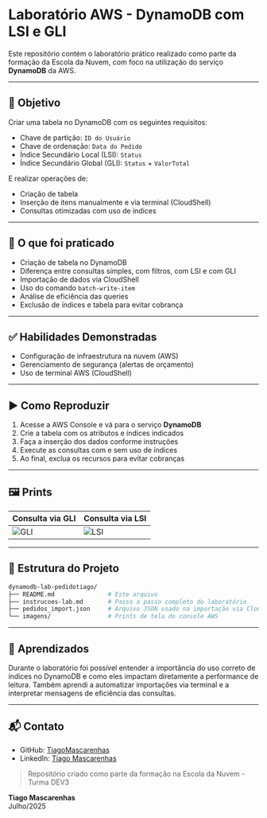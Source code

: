 # Laboratório AWS - DynamoDB com LSI e GLI

Este repositório contém o laboratório prático realizado como parte da formação da Escola da Nuvem, com foco na utilização do serviço **DynamoDB** da AWS.

---

## 📌 Objetivo

Criar uma tabela no DynamoDB com os seguintes requisitos:

- Chave de partição: `ID do Usuário`
- Chave de ordenação: `Data do Pedido`
- Índice Secundário Local (LSI): `Status`
- Índice Secundário Global (GLI): `Status` + `ValorTotal`

E realizar operações de:

- Criação de tabela
- Inserção de itens manualmente e via terminal (CloudShell)
- Consultas otimizadas com uso de índices

---

## 🧪 O que foi praticado

- Criação de tabela no DynamoDB
- Diferença entre consultas simples, com filtros, com LSI e com GLI
- Importação de dados via CloudShell
- Uso do comando `batch-write-item`
- Análise de eficiência das queries
- Exclusão de índices e tabela para evitar cobrança

---

## ✅ Habilidades Demonstradas

- Configuração de infraestrutura na nuvem (AWS)
- Gerenciamento de segurança (alertas de orçamento)
- Uso de terminal AWS (CloudShell)

---

## ▶️ Como Reproduzir

1. Acesse a AWS Console e vá para o serviço **DynamoDB**
2. Crie a tabela com os atributos e índices indicados
3. Faça a inserção dos dados conforme instruções
4. Execute as consultas com e sem uso de índices
5. Ao final, exclua os recursos para evitar cobranças

---

## 🖼️ Prints

| Consulta via GLI | Consulta via LSI |
|------------------|------------------|
| ![GLI](imagens/consulta-gli.png) | ![LSI](imagens/consulta-lsi.png) |

---

## 📁 Estrutura do Projeto

```bash
dynamodb-lab-pedidotiago/
├── README.md               # Este arquivo
├── instrucoes-lab.md       # Passo a passo completo do laboratório
├── pedidos_import.json     # Arquivo JSON usado na importação via CloudShell
└── imagens/                # Prints de tela do console AWS
```

---

## 🧠 Aprendizados

Durante o laboratório foi possível entender a importância do uso correto de índices no DynamoDB e como eles impactam diretamente a performance de leitura. Também aprendi a automatizar importações via terminal e a interpretar mensagens de eficiência das consultas.

---

## 📬 Contato

- GitHub: [TiagoMascarenhas](https://github.com/TiagoMascarenhas)
- LinkedIn: [Tiago Mascarenhas](https://www.linkedin.com/in/tiagomascarenhass)

> Repositório criado como parte da formação na Escola da Nuvem - Turma DEV3

**Tiago Mascarenhas**  
Julho/2025
